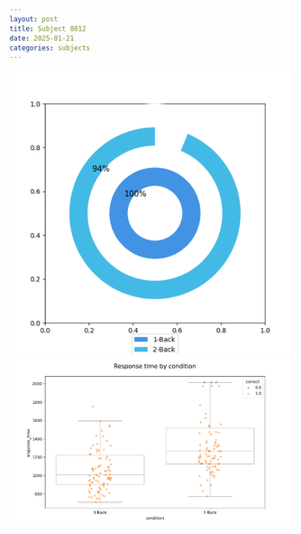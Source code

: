 ```yaml
---
layout: post
title: Subject 8012
date: 2025-01-21
categories: subjects
---
```


![](data/8012/run-5/8012_accuracy_by_condition.png)
![](data/8012/run-5/8012_response_time_by_condition.png)
